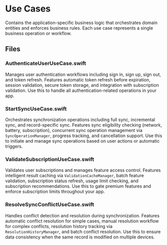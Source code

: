 # Use Cases

Contains the application-specific business logic that orchestrates domain entities and enforces business rules. Each use case represents a single business operation or workflow.

## Files

### AuthenticateUserUseCase.swift
Manages user authentication workflows including sign in, sign up, sign out, and token refresh. Features automatic token refresh before expiration, session validation, secure token storage, and integration with subscription validation. Use this to handle all authentication-related operations in your app.

### StartSyncUseCase.swift
Orchestrates synchronization operations including full sync, incremental sync, and record-specific sync. Features sync eligibility checking (network, battery, subscription), concurrent sync operation management via `SyncOperationManager`, progress tracking, and cancellation support. Use this to initiate and manage sync operations based on user actions or automatic triggers.

### ValidateSubscriptionUseCase.swift
Validates user subscriptions and manages feature access control. Features intelligent result caching via `ValidationCacheManager`, batch feature validation, subscription status refresh, usage limit checking, and subscription recommendations. Use this to gate premium features and enforce subscription limits throughout your app.

### ResolveSyncConflictUseCase.swift
Handles conflict detection and resolution during synchronization. Features automatic conflict resolution for simple cases, manual resolution workflow for complex conflicts, resolution history tracking via `ResolutionHistoryManager`, and batch conflict resolution. Use this to ensure data consistency when the same record is modified on multiple devices.